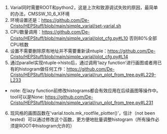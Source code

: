 1. Varial同时需要ROOT和python2，这是上次和致源调试失败的原因，最简单的办法，CMSSW_10_6_X环境
2. 环境设置还是：https://github.com/De-Cristo/HEPStuff/blob/main/simple_varial/set-varial.sh
3. CPU数量调用：https://github.com/De-Cristo/HEPStuff/blob/main/simple_varial/plot_cfg.py#L10 否则80%全部CPU核数
4. 设置不需要删除原有地址并不需要重新读ntuple：https://github.com/De-Cristo/HEPStuff/blob/main/simple_varial/plot_cfg.py#L14
5. 通过parallel实现ntuple->histo后，通过调用‘lazy function’进行画图或者用已有的histogram做任何工作：https://github.com/De-Cristo/HEPStuff/blob/main/simple_varial/run_plot_from_tree.py#L229-L233
  - note: 在lazy function前修改histograms都会有效应用在后续画图等操作中。tool可以是None: https://github.com/De-Cristo/HEPStuff/blob/main/simple_varial/run_plot_from_tree.py#L231
6. 现风格的画图函数在'varial.tools.mk_rootfile_plotter()'，估计（not been tested）可以通过修改这个函数，更方便地批量调整histogram（所有操作必须是ROOT中histogram允许的）
